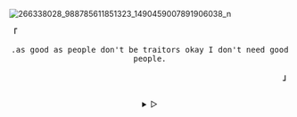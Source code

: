 ![266338028_988785611851323_1490459007891906038_n](https://user-images.githubusercontent.com/58392246/176414947-619a4395-ca4f-4088-af3a-1235aed5bd74.jpg)
<p align="left"><b><samp>「</samp></b></p>
  <p align="center">
    <samp>
      .as good as people don't be traitors okay I don't need good people.
  </p>
<p align="right"><b><samp>」</samp></b></p>

<br>

<details align="center">
<summary> &#9655;</summary>

<h2></h2><br>
<p align="center">   
   [<a href="mikasaid@proton.me">e-mail</a>]
  </samp>
</p>

<h2></h2><br>

```sh
curl -sL https://git.io/JKsMD | gpg --import
```

```console
B9BD C551 5AF4 9F42 CBC8 CF39 7D03 DB4D 862E A826
```
</details>
